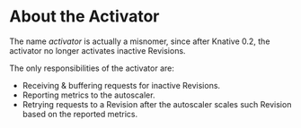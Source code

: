 # About the Activator

The name *activator* is actually a misnomer, since after Knative 0.2,
the activator no longer activates inactive Revisions.


The only responsibilities of the activator are:

* Receiving & buffering requests for inactive Revisions.
* Reporting metrics to the autoscaler.
* Retrying requests to a Revision after the autoscaler scales such Revision
  based on the reported metrics.
